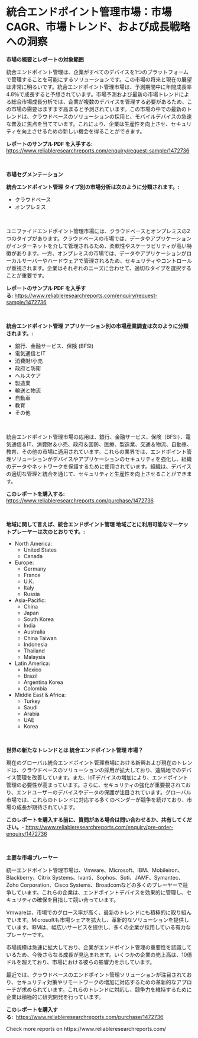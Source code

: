 <p><h1>統合エンドポイント管理市場：市場CAGR、市場トレンド、および成長戦略への洞察</h1></p><p><strong>市場の概要とレポートの対象範囲</strong></p>
<p><p>統合エンドポイント管理は、企業がすべてのデバイスを1つのプラットフォームで管理することを可能にするソリューションです。この市場の将来と現在の展望は非常に明るいです。統合エンドポイント管理市場は、予測期間中に年間成長率4.8％で成長すると予想されています。市場予測および最新の市場トレンドによる総合市場成長分析では、企業が複数のデバイスを管理する必要があるため、この市場の需要はますます高まると予測されています。この市場の中での最新のトレンドは、クラウドベースのソリューションの採用と、モバイルデバイスの急速な普及に焦点を当てています。これにより、企業は生産性を向上させ、セキュリティを向上させるための新しい機会を得ることができます。</p></p>
<p><strong>レポートのサンプル PDF を入手する:</strong> <a href="https://www.reliableresearchreports.com/enquiry/request-sample/1472736">https://www.reliableresearchreports.com/enquiry/request-sample/1472736</a></p>
<p>&nbsp;</p>
<p><strong>市場セグメンテーション</strong></p>
<p><strong>統合エンドポイント管理 タイプ別の市場分析は次のように分類されます。:</strong></p>
<p><ul><li>クラウドベース</li><li>オンプレミス</li></ul></p>
<p>&nbsp;</p>
<p><p>ユニファイドエンドポイント管理市場には、クラウドベースとオンプレミスの2つのタイプがあります。クラウドベースの市場では、データやアプリケーションがインターネットを介して管理されるため、柔軟性やスケーラビリティが高い特徴があります。一方、オンプレミスの市場では、データやアプリケーションがローカルサーバーやハードウェアで管理されるため、セキュリティやコントロールが重視されます。企業はそれぞれのニーズに合わせて、適切なタイプを選択することが重要です。</p></p>
<p><strong>レポートのサンプル PDF を入手する:</strong>&nbsp;<a href="https://www.reliableresearchreports.com/enquiry/request-sample/1472736">https://www.reliableresearchreports.com/enquiry/request-sample/1472736</a></p>
<p>&nbsp;</p>
<p><strong> 統合エンドポイント管理 アプリケーション別の市場産業調査は次のように分類されます。:</strong></p>
<p><ul><li>銀行、金融サービス、保険 (BFSI)</li><li>電気通信とIT</li><li>消費財/小売</li><li>政府と防衛</li><li>ヘルスケア</li><li>製造業</li><li>輸送と物流</li><li>自動車</li><li>教育</li><li>その他</li></ul></p>
<p>&nbsp;</p>
<p><p>統合エンドポイント管理市場の応用は、銀行、金融サービス、保険（BFSI）、電気通信＆IT、消費財＆小売、政府＆国防、医療、製造業、交通＆物流、自動車、教育、その他の市場に適用されています。これらの業界では、エンドポイント管理ソリューションがデバイスやアプリケーションのセキュリティを強化し、組織のデータやネットワークを保護するために使用されています。組織は、デバイスの適切な管理と統合を通じて、セキュリティと生産性を向上させることができます。</p></p>
<p><strong>このレポートを購入する:</strong>&nbsp; <a href="https://www.reliableresearchreports.com/purchase/1472736">https://www.reliableresearchreports.com/purchase/1472736</a></p>
<p>&nbsp;</p>
<p><strong>地域に関して言えば、統合エンドポイント管理 地域ごとに利用可能なマーケットプレーヤーは次のとおりです。:</strong></p>
<p><ul>
    <li>
        North America:
        <ul>
            <li>United States</li>
            <li>Canada</li>
        </ul>
    </li>
    <li>
        Europe:
        <ul>
            <li>Germany</li>
            <li>France</li>
            <li>U.K.</li>
            <li>Italy</li>
            <li>Russia</li>
        </ul>
    </li>
    <li>
        Asia-Pacific:
        <ul>
            <li>China</li>
            <li>Japan</li>
            <li>South Korea</li>
            <li>India</li>
            <li>Australia</li>
            <li>China Taiwan</li>
            <li>Indonesia</li>
            <li>Thailand</li>
            <li>Malaysia</li>
        </ul>
    </li>
    <li>
        Latin America:
        <ul>
            <li>Mexico</li>
            <li>Brazil</li>
            <li>Argentina Korea</li>
            <li>Colombia</li>
        </ul>
    </li>
    <li>
        Middle East & Africa:
        <ul>
            <li>Turkey</li>
            <li>Saudi</li>
            <li>Arabia</li>
            <li>UAE</li>
            <li>Korea</li>
        </ul>
    </li>
    </ul></p>
<p>&nbsp;</p>
<p><strong>世界の新たなトレンドとは 統合エンドポイント管理 市場？</strong></p>
<p><p>現在のグローバル統合エンドポイント管理市場における新興および現在のトレンドは、クラウドベースのソリューションの採用が拡大しており、遠隔地でのデバイス管理を改善しています。また、IoTデバイスの増加により、エンドポイント管理の必要性が高まっています。さらに、セキュリティの強化が重要視されており、エンドユーザーのデバイスやデータの保護が注目されています。グローバル市場では、これらのトレンドに対応する多くのベンダーが競争を続けており、市場の成長が期待されています。</p></p>
<p><strong>このレポートを購入する前に、質問がある場合は問い合わせるか、共有してください。</strong>- <a href="https://www.reliableresearchreports.com/enquiry/pre-order-enquiry/1472736">https://www.reliableresearchreports.com/enquiry/pre-order-enquiry/1472736</a></p>
<p>&nbsp;</p>
<p><strong>主要な市場プレーヤー</strong></p>
<p><p>統一エンドポイント管理市場は、Vmware、Microsoft、IBM、Mobileiron、Blackberry、Citrix Systems、Ivanti、Sophos、Soti、JAMF、Symantec、Zoho Corporation、Cisco Systems、Broadcomなどの多くのプレーヤーで競争しています。これらの企業は、エンドポイントデバイスを効果的に管理し、セキュリティの確保を目指して競い合っています。</p><p>Vmwareは、市場でのグロース率が高く、最新のトレンドにも積極的に取り組んでいます。Microsoftも市場シェアを拡大し、革新的なソリューションを提供しています。IBMは、幅広いサービスを提供し、多くの企業が採用している有力なプレーヤーです。</p><p>市場規模は急速に拡大しており、企業がエンドポイント管理の重要性を認識しているため、今後さらなる成長が見込まれます。いくつかの企業の売上高は、10億ドルを超えており、市場における彼らの影響力を示しています。</p><p>最近では、クラウドベースのエンドポイント管理ソリューションが注目されており、セキュリティ対策やリモートワークの増加に対応するための革新的なアプローチが求められています。これらのトレンドに対応し、競争力を維持するために企業は積極的に研究開発を行っています。</p></p>
<p><strong>このレポートを購入する:</strong>&nbsp;&nbsp;<a href="https://www.reliableresearchreports.com/purchase/1472736">https://www.reliableresearchreports.com/purchase/1472736</a></p>
<p>Check more reports on https://www.reliableresearchreports.com/</p>